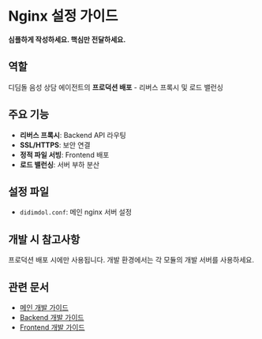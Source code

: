 # Nginx 설정 가이드

**심플하게 작성하세요. 핵심만 전달하세요.**

## 역할

디딤돌 음성 상담 에이전트의 **프로덕션 배포** - 리버스 프록시 및 로드 밸런싱

## 주요 기능

- **리버스 프록시**: Backend API 라우팅
- **SSL/HTTPS**: 보안 연결
- **정적 파일 서빙**: Frontend 배포
- **로드 밸런싱**: 서버 부하 분산

## 설정 파일

- `didimdol.conf`: 메인 nginx 서버 설정

## 개발 시 참고사항

프로덕션 배포 시에만 사용됩니다. 개발 환경에서는 각 모듈의 개발 서버를 사용하세요.

## 관련 문서

- [메인 개발 가이드](../CLAUDE.md)
- [Backend 개발 가이드](../backend/CLAUDE.md)
- [Frontend 개발 가이드](../frontend/CLAUDE.md)